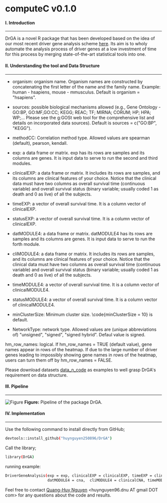 # computeC v0.1.0
#### I. Introduction
---
DrGA is a novel R package that has been developed based on the idea of our most recent driver gene analysis scheme [here](https://www.nature.com/articles/s41598-020-77318-1). Its aim is to wholy automate the analysis process of driver genes at a low investment of time for this process by merging state-of-the-art statistical tools into one.

#### II. Understanding the tool and Data Structure
---
- organism: organism name. Organism names are constructed by concatenating the first letter of the name and the family name. Example: human - hsapiens, mouse - mmusculus. Default is organism = "hsapiens".

- sources: possible biological mechanisms allowed (e.g., Gene Ontology - GO:BP, GO:MF,GO:CC; KEGG; REAC; TF; MIRNA; CORUM; HP; HPA; WP;… Please see the g:GOSt web tool for the comprehensive list and details on incorporated data sources). Default is sources = c("GO:BP", "KEGG").

- methodCC: Correlation method type. Allowed values are spearman (default), pearson, kendall.

- exp: a data frame or matrix. exp has its rows are samples and its columns are genes. It is input data to serve to run the second and third modules.

- clinicalEXP: a data frame or matrix. It includes its rows are samples, and its columns are clinical features of your choice. Notice that the clinical data must have two columns as overall survival time (continuous variable) and overall survival status (binary variable; usually coded 1 as death and 0 as live) of all the subjects.

- timeEXP: a vector of overall survival time. It is a column vector of clinicalEXP.

- statusEXP: a vector of overall survival time. It is a column vector of clinicalEXP.

- datMODULE4: a data frame or matrix. datMODULE4 has its rows are samples and its columns are genes. It is input data to serve to run the forth module.

- cliMODULE4: a data frame or matrix. It includes its rows are samples, and its columns are clinical features of your choice. Notice that the clinical data must have two columns as overall survival time (continuous variable) and overall survival status (binary variable; usually coded 1 as death and 0 as live) of all the subjects.

- timeMODULE4: a vector of overall survival time. It is a column vector of clinicalMODULE4.

- statusMODULE4: a vector of overall survival time. It is a column vector of clinicalMODULE4.

- minClusterSize: Minimum cluster size. \code{minClusterSize = 10} is default.

- NetworkType: network type. Allowed values are (unique abbreviations of) "unsigned", "signed", "signed hybrid". Defaul value is signed.

hm_row_names: logical. If hm_row_names = TRUE (default value), gene names appear in rows of the heatmap.  If due to the large number of driver genes leading to impossibly showing gene names in rows of the heatmap, users can turn them off by hm_row_names = FALSE.

Please download datasets [data_n_code](https://github.com/huynguyen250896/DrGA/tree/master/data_n_code) as examples to well grasp DrGA's requirement on data structure.

#### III. Pipeline
---
![Figure](https://imgur.com/mquJy2O.png)
**Figure:** Pipeline of the package DrGA.

#### IV. Implementation
---
Use the following command to install directly from GitHub;
```sh
devtools::install_github("huynguyen250896/DrGA")
```
Call the library;
```sh
library(DrGA)
```
running example:
```sh
DriverGeneAnalysis(exp = exp, clinicalEXP = clinicalEXP, timeEXP = clinicalEXP$time, statusEXP = clinicalEXP$status, 
                   datMODULE4 = cna,  cliMODULE4 = clinicalCNA, timeMODULE4 = clinicalCNA$time, statusMODULE4 = clinicalCNA$status)
```

Feel free to contact [Quang-Huy Nguyen](https://github.com/huynguyen250896) <huynguyen96.dnu AT gmail DOT com> for any questions about the code and results.
